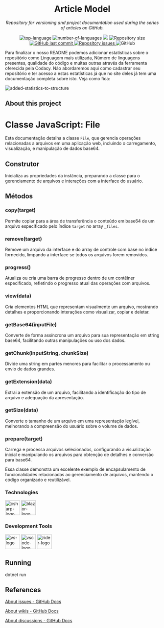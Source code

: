 <h1 align="center">Article Model</h1>
<p align="center"><i>Repository for versioning and project documentation used during the series of articles on GitHub.</i></p>

<p align="center" display="inline-block">
  <img src="https://img.shields.io/github/languages/top/Editora-Artigos/article-model" alt="top-language"/>
  <img src="https://img.shields.io/github/languages/count/Editora-Artigos/article-model.svg" alt="number-of-languages"/>
  <a href="https://www.codacy.com/gh/Editora-Artigos/article-model/dashboard?utm_source=github.com&amp;utm_medium=referral&amp;utm_content=Editora-Artigos/article-model&amp;utm_campaign=Badge_Grade"><img src="https://app.codacy.com/project/badge/Grade/a148a172d5b6471098a0f0166b08e542"/></a>
  <img alt="Repository size" src="https://img.shields.io/github/repo-size/Editora-Artigos/article-model.svg">
  <a href="https://github.com/Editora-Artigos/article-model/commits/master">
    <img alt="GitHub last commit" src="https://img.shields.io/github/last-commit/Editora-Artigos/article-model.svg">
  </a>

  <a href="https://github.com/Editora-Artigos/article-model">
    <img alt="Repository issues" src="https://img.shields.io/github/issues/Editora-Artigos/article-model.svg">
  </a>

  <img alt="GitHub" src="https://img.shields.io/github/license/Editora-Artigos/article-model.svg">
  </p>
</p>

Para finalizar o nosso README podemos adicionar estatísticas sobre o repositório como Linguagem mais utilizada, Número de linguagens presentes, qualidade do código e muitas outras através da ferramenta oferecida pela Codacy. Não abordaremos aqui como cadastrar seu repositório e ter acesso a estas estatísticas já que no site deles já tem uma documentação completa sobre isto. Veja como fica:

![added-statistics-to-structure](https://raw.githubusercontent.com/balta-io/blog/main/documentacao-com-github/images/added-statistics-to-structure.jpg)

##  About this project

<h1>Classe JavaScript: File</h1>

<p>Esta documentação detalha a classe <code>File</code>, que gerencia operações relacionadas a arquivos em uma aplicação web, incluindo o carregamento, visualização, e manipulação de dados base64.</p>

<h2>Construtor</h2>
<p>Inicializa as propriedades da instância, preparando a classe para o gerenciamento de arquivos e interações com a interface do usuário.</p>

<h2>Métodos</h2>

<h3>copy(target)</h3>
<p>Permite copiar para a área de transferência o conteúdo em base64 de um arquivo especificado pelo índice <code>target</code> no array <code>_files</code>.</p>

<h3>remove(target)</h3>
<p>Remove um arquivo da interface e do array de controle com base no índice fornecido, limpando a interface se todos os arquivos forem removidos.</p>

<h3>progress()</h3>
<p>Atualiza ou cria uma barra de progresso dentro de um contêiner especificado, refletindo o progresso atual das operações com arquivos.</p>

<h3>view(data)</h3>
<p>Cria elementos HTML que representam visualmente um arquivo, mostrando detalhes e proporcionando interações como visualizar, copiar e deletar.</p>

<h3>getBase64(inputFile)</h3>
<p>Converte de forma assíncrona um arquivo para sua representação em string base64, facilitando outras manipulações ou uso dos dados.</p>

<h3>getChunk(inputString, chunkSize)</h3>
<p>Divide uma string em partes menores para facilitar o processamento ou envio de dados grandes.</p>

<h3>getExtension(data)</h3>
<p>Extrai a extensão de um arquivo, facilitando a identificação do tipo de arquivo e adequação da apresentação.</p>

<h3>getSize(data)</h3>
<p>Converte o tamanho de um arquivo em uma representação legível, melhorando a compreensão do usuário sobre o volume de dados.</p>

<h3>prepare(target)</h3>
<p>Carrega e processa arquivos selecionados, configurando a visualização inicial e manipulando os arquivos para obtenção de detalhes e conversão para base64.</p>

<p>Essa classe demonstra um excelente exemplo de encapsulamento de funcionalidades relacionadas ao gerenciamento de arquivos, mantendo o código organizado e reutilizável.</p>

### Technologies
<p display="inline-block">
  <img width="48" src="https://www.freeiconspng.com/uploads/c-logo-icon-18.png" alt="csharp-logo"/>
  <img width="48" src="https://upload.wikimedia.org/wikipedia/commons/d/d0/Blazor.png" alt="blazor-logo"/>
</p>
                                                                                                  
### Development Tools

<p display="inline-block">
  <img width="48" src="https://static.wikia.nocookie.net/logopedia/images/e/ec/Microsoft_Visual_Studio_2022.svg" alt="vs-logo"/>
  <img width="48" src="https://upload.wikimedia.org/wikipedia/commons/thumb/9/9a/Visual_Studio_Code_1.35_icon.svg/2048px-Visual_Studio_Code_1.35_icon.svg.png" alt="vscode-logo"/>
  <img width="48" src="https://resources.jetbrains.com/storage/products/rider/img/meta/rider_logo_300x300.png" alt="rider-logo"/>
</p>

## Running
dotnet run

## References
[About issues - GitHub Docs](https://docs.github.com/en/issues/tracking-your-work-with-issues/about-issues)

[About wikis - GitHub Docs](https://docs.github.com/en/communities/documenting-your-project-with-wikis/about-wikis)

[About discussions - GitHub Docs](https://docs.github.com/en/discussions/collaborating-with-your-community-using-discussions/about-discussions)
